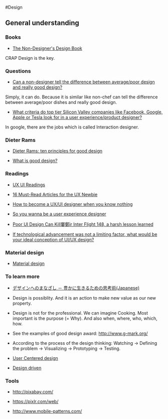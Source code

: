 #Design 

## General understanding

### Books

- [The Non-Designer's Design Book](http://www.amazon.com/The-Non-Designers-Design-Book-Edition/dp/0321534042)

CRAP Design is the key.


### Questions

- [Can a non-designer tell the difference between average/poor design and really good design?](https://www.quora.com/Can-a-non-designer-tell-the-difference-between-average-poor-design-and-really-good-design)

Simply, it can do. Because it is similar like non-chef can tell the difference between average/poor dishes and really good design.

- [What criteria do top tier Silicon Valley companies like Facebook, Google, Apple or Tesla look for in a user experience/product designer?](https://www.quora.com/What-criteria-do-top-tier-Silicon-Valley-companies-like-Facebook-Google-Apple-or-Tesla-look-for-in-a-user-experience-product-designer)

In google, there are the jobs which is called Interaction designer.



### Dieter Rams

- [Dieter Rams: ten principles for good design](https://www.vitsoe.com/rw/about/good-design)

- [What is good design?](http://ui-patterns.com/blog/What-is-good-design)



### Readings

- [UX UI Readings](https://medium.com/ux-ui-readings)

- [16 Must-Read Articles for the UX Newbie](http://www.usertesting.com/blog/2013/12/10/14-must-read-articles-for-the-ux-newbie/)

- [How to become a UX/UI designer when you know nothing](https://www.linkedin.com/pulse/20140702131658-43610144-how-to-become-a-ux-ui-designer-without-design-school)

- [So you wanna be a user experience designer](https://whitneyhess.com/blog/2009/06/30/so-you-wanna-be-a-user-experience-designer-step-1-resources/)

- [Poor UI Design Can Kill窶鄭ir Inter Flight 148, a harsh lesson learned](http://blog.martindoms.com/2011/01/24/poor-ui-design-can-kill/)

- [If technological advancement was not a limiting factor, what would be your ideal conception of UI/UX design?](http://www.quora.com/If-technological-advancement-was-not-a-limiting-factor-what-would-be-your-ideal-conception-of-UI-UX-design?share=1)



### Material design

- [Material design](http://www.google.co.jp/design/spec/material-design/introduction.html)



### To learn more

- [デザインへのまなざし － 豊かに生きるための思考術(Japanese)](https://lms.gacco.org/courses/course-v1:gacco+ga030+2016_02/about)

- Design is possiblity. And it is an action to make new value as our new property.

- Design is not for the professional. We can imagine Cooking. Most important is the purpose (= Why). And also when, where, who, which, how.

- See the examples of good design award: http://www.g-mark.org/

- According to the process of the design thinking: Watching -> Defining the problem -> Visualizing -> Prototyping -> Testing.

- [User Centered design](https://en.wikipedia.org/wiki/User-centered_design)

- [Design driven](http://www.designdriveninnovation.com/)



### Tools

- http://pixabay.com/

- https://pixlr.com/web/

- http://www.mobile-patterns.com/
